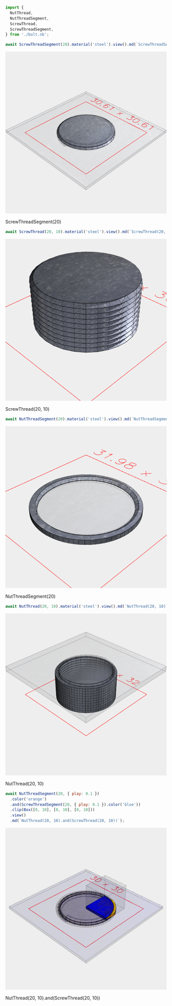 ```JavaScript
import {
  NutThread,
  NutThreadSegment,
  ScrewThread,
  ScrewThreadSegment,
} from './bolt.nb';
```

```JavaScript
await ScrewThreadSegment(20).material('steel').view().md(`ScrewThreadSegment(20)`);
```

![Image](examples.md.$1.png)

ScrewThreadSegment(20)

```JavaScript
await ScrewThread(20, 10).material('steel').view().md(`ScrewThread(20, 10)`);
```

![Image](examples.md.$2.png)

ScrewThread(20, 10)

```JavaScript
await NutThreadSegment(20).material('steel').view().md(`NutThreadSegment(20)`);
```

![Image](examples.md.$3.png)

NutThreadSegment(20)

```JavaScript
await NutThread(20, 10).material('steel').view().md(`NutThread(20, 10)`);
```

![Image](examples.md.$4.png)

NutThread(20, 10)

```JavaScript
await NutThreadSegment(20, { play: 0.1 })
  .color('orange')
  .and(ScrewThreadSegment(20, { play: 0.1 }).color('blue'))
  .clip(Box([0, 10], [0, 10], [0, 10]))
  .view()
  .md(`NutThread(20, 10).and(ScrewThread(20, 10))`);
```

![Image](examples.md.$5.png)

NutThread(20, 10).and(ScrewThread(20, 10))
